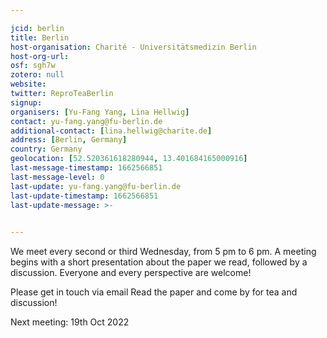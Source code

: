 ```yaml
---

jcid: berlin
title: Berlin
host-organisation: Charité - Universitätsmedizin Berlin
host-org-url: 
osf: sgh7w
zotero: null
website: 
twitter: ReproTeaBerlin
signup: 
organisers: [Yu-Fang Yang, Lina Hellwig]
contact: yu-fang.yang@fu-berlin.de
additional-contact: [lina.hellwig@charite.de]
address: [Berlin, Germany]
country: Germany
geolocation: [52.520361618280944, 13.401684165000916]
last-message-timestamp: 1662566851
last-message-level: 0
last-update: yu-fang.yang@fu-berlin.de
last-update-timestamp: 1662566851
last-update-message: >-
  

---
```


We meet every second or third Wednesday, from 5 pm to 6 pm. A meeting begins with a short presentation about the paper we read, followed by a discussion. Everyone and every perspective are welcome!

Please get in touch via email Read the paper and come by for tea and discussion!

Next meeting: 19th Oct 2022
